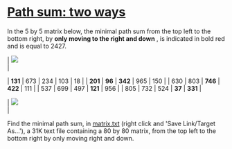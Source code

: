 # [Path sum: two ways](http://projecteuler.net/problem=81)

In the 5 by 5 matrix below, the minimal path sum from the top left to the bottom right, by **only moving to the right and down** , is indicated in bold red and is equal to 2427.

| ![](/Volumes/HDD_KS/source/project_euler/vender/bundle/ruby/2.2.0/gems/euler-manager-0.1.1/config/../data/images/bracket_left.gif)  
 | 

| **131** | 673 | 234 | 103 | 18 |
| **201** | **96** | **342** | 965 | 150 |
| 630 | 803 | **746** | **422** | 111 |
| 537 | 699 | 497 | **121** | 956 |
| 805 | 732 | 524 | **37** | **331** |

 | ![](/Volumes/HDD_KS/source/project_euler/vender/bundle/ruby/2.2.0/gems/euler-manager-0.1.1/config/../data/images/bracket_right.gif)  
 |

Find the minimal path sum, in [matrix.txt](project/matrix.txt) (right click and 'Save Link/Target As...'), a 31K text file containing a 80 by 80 matrix, from the top left to the bottom right by only moving right and down.

